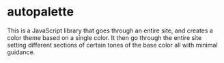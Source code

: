 # autopalette
This is a JavaScript library that goes through an entire site, and creates a color theme based on a single color. It then go through the entire site setting different sections of certain tones of the base color all with minimal guidance. 

